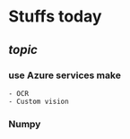 # **Stuffs today**
## *topic*
### use Azure services make
    - OCR
    - Custom vision
### Numpy


